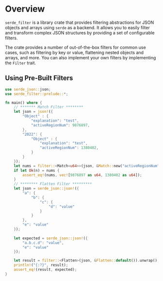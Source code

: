 # Overview

`serde_filter` is a library crate that provides filtering abstractions for JSON objects and arrays
using `serde` as a backend. It allows you to easily filter and transform complex JSON structures by providing a set of configurable filters.

The crate provides a number of out-of-the-box filters for common use cases, such as filtering by key or value, flattening nested objects and arrays, and more. You can also implement your own filters by implementing the `Filter` trait.

## Using Pre-Built Filters

```Rust
use serde_json::json;
use serde_filter::prelude::*;

fn main() where {
    // ******* Match Filter ********
    let json = json!({
        "Object" : {
            "explanation": "test",
            "activeRegionNum": 9876897,
        },
        "2022": {
            "Object" : {
                "explanation": "test",
                "activeRegionNum": 1380402,
            }
        }
    });
    let nums = filter::<Match<u64>>(json, &Match::new("activeRegionNum"));
    if let Ok(n) = nums {
        assert_eq!(nums, vec![9876897 as u64, 1380402 as u64]);
    }
    // ******** Flatten Filter *********
    let json = serde_json::json!({
        "a": {
            "b": {
                "c": {
                    "d": "value"
                }
            }
        },
        "e": "value"
    });
    
    let expected = serde_json::json!({
        "a.b.c.d": "value",
        "e": "value"
    });

    let result = filter::<Flatten>(json, &Flatten::default()).unwrap();
    println!("{:?}", result);
    assert_eq!(result, expected);
}
```

